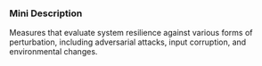 ### Mini Description

Measures that evaluate system resilience against various forms of perturbation, including adversarial attacks, input corruption, and environmental changes.
